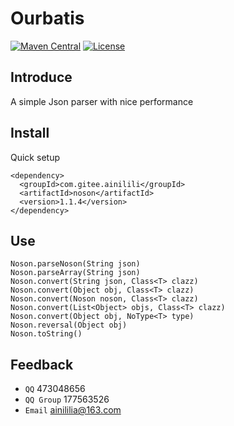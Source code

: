 # Ourbatis

[![Maven Central](https://maven-badges.herokuapp.com/maven-central/com.gitee.ainilili/noson/badge.svg)](https://maven-badges.herokuapp.com/maven-central/com.gitee.ainilili/noson/)
[![License](https://img.shields.io/badge/license-Apache%202-4EB1BA.svg)](https://www.apache.org/licenses/LICENSE-2.0.html)

## Introduce

A simple Json parser with nice performance
 
## Install
Quick setup
```
<dependency>
  <groupId>com.gitee.ainilili</groupId>
  <artifactId>noson</artifactId>
  <version>1.1.4</version>
</dependency>
```
## Use
```
Noson.parseNoson(String json)
Noson.parseArray(String json)
Noson.convert(String json, Class<T> clazz)
Noson.convert(Object obj, Class<T> clazz)
Noson.convert(Noson noson, Class<T> clazz)
Noson.convert(List<Object> objs, Class<T> clazz)
Noson.convert(Object obj, NoType<T> type)
Noson.reversal(Object obj)
Noson.toString()
```
## Feedback
 - ```QQ``` 473048656
 - ```QQ Group``` 177563526
 - ```Email``` ainililia@163.com
